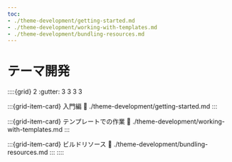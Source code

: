 ```yaml
---
toc:
- ./theme-development/getting-started.md
- ./theme-development/working-with-templates.md
- ./theme-development/bundling-resources.md
---
```

# テーマ開発

::::{grid} 2
:gutter: 3 3 3 3

:::{grid-item-card} 入門編
:link: ./theme-development/getting-started.md
:::

:::{grid-item-card} テンプレートでの作業
:link: ./theme-development/working-with-templates.md
:::

:::{grid-item-card} ビルドリソース
:link: ./theme-development/bundling-resources.md
:::
::::
